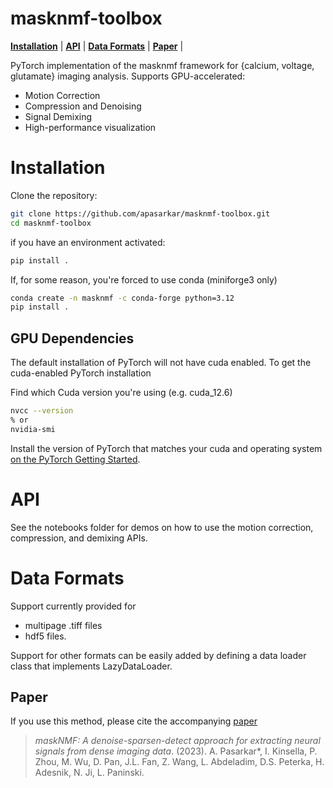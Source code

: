 # masknmf-toolbox


[**Installation**](https://github.com/apasarkar/masknmf-toolbox#Installation) |
[**API**](https://github.com/apasarkar/masknmf-toolbox#API) |
[**Data Formats**](https://github.com/apasarkar/masknmf-toolbox#examples) |
[**Paper**](https://github.com/apasarkar/masknmf-toolbox#Paper) |


PyTorch implementation of the masknmf framework for {calcium, voltage, glutamate} imaging analysis. Supports GPU-accelerated:
- Motion Correction
- Compression and Denoising
- Signal Demixing
- High-performance visualization

# Installation

Clone the repository:

```bash
git clone https://github.com/apasarkar/masknmf-toolbox.git
cd masknmf-toolbox
```

if you have an environment activated:

```bash
pip install .
```

If, for some reason, you're forced to use conda (miniforge3 only)

```bash
conda create -n masknmf -c conda-forge python=3.12
pip install .
```

## GPU Dependencies

The default installation of PyTorch will not have cuda enabled.
To get the cuda-enabled PyTorch installation

Find which Cuda version you're using (e.g. cuda_12.6)
```bash
nvcc --version
% or
nvidia-smi
```

Install the version of PyTorch that matches your cuda and operating system [on the PyTorch Getting Started](https://pytorch.org/get-started/locally/).

# API
See the notebooks folder for demos on how to use the motion correction, compression, and demixing APIs.

# Data Formats
Support currently provided for 
- multipage .tiff files 
- hdf5 files. 

Support for other formats can be easily added by defining a data loader class that implements LazyDataLoader. 

## Paper

If you use this method, please cite the accompanying [paper](https://www.biorxiv.org/content/10.1101/2023.09.14.557777v1)

> _maskNMF: A denoise-sparsen-detect approach for extracting neural signals from dense imaging data_. (2023). A. Pasarkar\*, I. Kinsella, P. Zhou, M. Wu, D. Pan, J.L. Fan, Z. Wang, L. Abdeladim, D.S. Peterka, H. Adesnik, N. Ji, L. Paninski.
